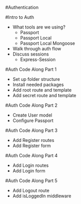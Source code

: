 #Authentication

#Intro to Auth
* What tools are we using?
	* Passport
	* Passport Local
	* Passport Local Mongoose
* Walk through auth flow
* Discuss sessions
	* Express-Session


#Auth Code Along Part 1
* Set up folder structure
* Install needed packages
* Add root route and template
* Add secret route and template

#Auth Code Along Part 2
* Create User model
* Configure Passport

#Auth Code Along Part 3
* Add Register routes
* Add Register form

#Auth Code Along Part 4
* Add Login routes
* Add Login form

#Auth Code Along Part 5
* Add Logout route
* Add isLoggedIn middleware